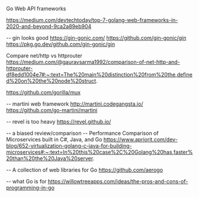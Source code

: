 Go Web API frameworks

https://medium.com/devtechtoday/top-7-golang-web-frameworks-in-2020-and-beyond-9ca2a89eb904

-- gin looks good 
https://gin-gonic.com/
https://github.com/gin-gonic/gin
https://pkg.go.dev/github.com/gin-gonic/gin

Compare net/http vs httprouter
https://medium.com/@gauravsarma1992/comparison-of-net-http-and-httprouter-df8edd1004e7#:~:text=The%20main%20distinction%20from%20the,defined%20on%20the%20node%20struct.

https://github.com/gorilla/mux

-- martini web framework
http://martini.codegangsta.io/
https://github.com/go-martini/martini

-- revel is too heavy
https://revel.github.io/


-- a biased review/comparison
-- Performance Comparison of Microservices built in C#, Java, and Go
https://www.apriorit.com/dev-blog/652-virtualization-golang-c-java-for-building-microservices#:~:text=In%20this%20case%2C%20Golang%20has,faster%20than%20the%20Java%20server.


-- A collection of web libraries for Go
https://github.com/aerogo


-- what Go is for
https://willowtreeapps.com/ideas/the-pros-and-cons-of-programming-in-go